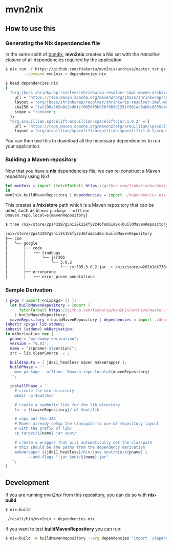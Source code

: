 # mvn2nix

## How to use this

### Generating the Nix dependencies file

In the same spirit of [bundix](https://github.com/nix-community/bundix), **mvn2nix** creates a Nix set with the
*transitive closure* of all dependencies required by the application.

```bash
$ nix run -f https://github.com/fzakaria/mvn2nix/archive/master.tar.gz \
        --command mvn2nix > dependencies.nix

$ head dependencies.nix
{
  "org.jboss.shrinkwrap.resolver:shrinkwrap-resolver-impl-maven-archive:jar:3.1.4" = {
    url = "https://repo.maven.apache.org/maven2/org/jboss/shrinkwrap/resolver/shrinkwrap-resolver-impl-maven-archive/3.1.4/shrinkwrap-resolver-impl-maven-archive-3.1.4.jar";
    layout = "org/jboss/shrinkwrap/resolver/shrinkwrap-resolver-impl-maven-archive/3.1.4/shrinkwrap-resolver-impl-maven-archive-3.1.4.jar";
    sha256 = "fec296a3b5a8e2cd6fcf8050f5b956f903d1251f901ac6ab8c0355c4e6b27a1c";
    scope = "runtime";
  };
  "org.arquillian.spacelift:arquillian-spacelift:jar:1.0.2" = {
    url = "https://repo.maven.apache.org/maven2/org/arquillian/spacelift/arquillian-spacelift/1.0.2/arquillian-spacelift-1.0.2.jar";
    layout = "org/arquillian/spacelift/arquillian-spacelift/1.0.2/arquillian-spacelift-1.0.2.jar";
```

You can then use this to download all the necessary dependencies to run your application.

### Building a Maven repository

Now that you have a **nix** dependencies file; we can re-construct a Maven repository using Nix!

```nix
let mvn2nix = import (fetchTarball https://github.com/fzakaria/mvn2nix/archive/master.tar.gz) { };
in
mvn2nix.buildMavenRepsitory { dependencies = import ./dependencies.nix; }
```

This creates a **/nix/store** path which is a Maven repository that can be used, such as in `mvn package --offline -Dmaven.repo.local=${mavenRepository}`

```bash
$ tree /nix/store/2ps43297g5nii2k15kfy8z46fam51d8x-buildMavenRepository | head

/nix/store/2ps43297g5nii2k15kfy8z46fam51d8x-buildMavenRepository
├── com
│   └── google
│       ├── code
│       │   └── findbugs
│       │       └── jsr305
│       │           └── 3.0.2
│       │               └── jsr305-3.0.2.jar -> /nix/store/w20lb1dk730v77qis8l6sjqpljwkyql7-jsr305-3.0.2.jar
│       ├── errorprone
│       │   └── error_prone_annotations
```

### Sample Derivation

```nix
{ pkgs ? import <nixpkgs> {} }:
  let buildMavenRepository = import (
      fetchTarball https://github.com/fzakaria/mvn2nix/archive/master.tar.gz
    ).buildMavenRepository;
  mavenRepository = buildMavenRepository { dependencies = import ./dependencies.nix; };
inherit (pkgs) lib stdenv;
inherit (stdenv) mkDerivation;
in mkDerivation rec {
  pname = "my-dummy-derivation";
  version = "0.01";
  name = "${pname}-${version}";
  src = lib.cleanSource ./.;

  buildInputs = [ jdk11_headless maven makeWrapper ];
  buildPhase = ''
    mvn package --offline -Dmaven.repo.local=${mavenRepository}
  '';

  installPhase = ''
    # create the bin directory
    mkdir -p $out/bin

    # create a symbolic link for the lib directory
    ln -s ${mavenRepository}/.m2 $out/lib

    # copy out the JAR
    # Maven already setup the classpath to use m2 repository layout
    # with the prefix of lib/
    cp target/${name}.jar $out/

    # create a wrapper that will automatically set the classpath
    # this should be the paths from the dependency derivation
    makeWrapper ${jdk11_headless}/bin/java $out/bin/${pname} \
          --add-flags "-jar $out/${name}.jar"
  '';
}
```

## Development

If you are running *mvn2nix* from this repository, you can do so with **nix-build**

```bash
$ nix-build

./result/bin/mvn2nix > dependencies.nix
```

If you want to test **buildMavenRepository** you can run:
```bash
$ nix-build -A buildMavenRepository --arg dependencies "import ./dependencies.nix"
```
